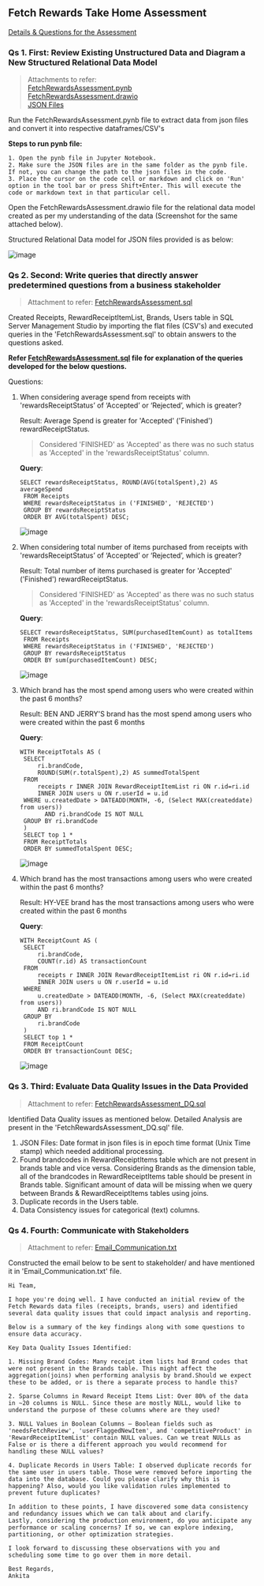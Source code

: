 ## Fetch Rewards Take Home Assessment

[Details & Questions for the Assessment](https://github.com/ankitadalvi585/Fetch-Rewards/blob/main/Questions_for_FetchRewardsAssessment.pdf)

### Qs 1. First: Review Existing Unstructured Data and Diagram a New Structured Relational Data Model

> Attachments to refer:                               
    [FetchRewardsAssessment.pynb](https://github.com/ankitadalvi585/Fetch-Rewards/blob/main/FetchRewardsAssessment.ipynb)                                       
    [FetchRewardsAssessment.drawio](https://github.com/ankitadalvi585/Fetch-Rewards/blob/main/1.%20FetchRewardsAssessment.drawio)                      
    [JSON Files](https://github.com/ankitadalvi585/Fetch-Rewards/blob/main/JSONFiles_FetchRewardsAssessment.zip)

Run the FetchRewardsAssessment.pynb file to extract data from json files and convert it into respective dataframes/CSV's

**Steps to run pynb file:**
	
 	1. Open the pynb file in Jupyter Notebook.
	2. Make sure the JSON files are in the same folder as the pynb file. If not, you can change the path to the json files in the code.
	3. Place the cursor on the code cell or markdown and click on 'Run' option in the tool bar or press Shift+Enter. This will execute the code or markdown text in that particular cell.

Open the FetchRewardsAssessment.drawio file for the relational data model created as per my understanding of the data (Screenshot for the same attached below).

Structured Relational Data model for JSON files provided is as below:

![image](https://github.com/user-attachments/assets/68bd50ca-10f6-49df-bb6e-f9a726cd463b)


### Qs 2. Second: Write queries that directly answer predetermined questions from a business stakeholder

> Attachment to refer: [FetchRewardsAssessment.sql](https://github.com/ankitadalvi585/Fetch-Rewards/blob/main/2.%20FetchRewardsAssessment.sql)

Created Receipts, RewardReceiptItemList, Brands, Users table in SQL Server Management Studio by importing the flat files (CSV's) and executed queries in the 'FetchRewardsAssessment.sql' to obtain answers to the questions asked. 

**Refer [FetchRewardsAssessment.sql](https://github.com/ankitadalvi585/Fetch-Rewards/blob/main/2.%20FetchRewardsAssessment.sql) file for explanation of the queries developed for the below questions.**

Questions: 

1. When considering average spend from receipts with 'rewardsReceiptStatus’ of ‘Accepted’ or ‘Rejected’, which is greater?

    Result: Average Spend is greater for 'Accepted' ('Finished') rewardReceiptStatus.

    > Considered 'FINISHED' as 'Accepted' as there was no such status as 'Accepted' in the 'rewardsReceiptStatus' column.

    **Query**:

       SELECT rewardsReceiptStatus, ROUND(AVG(totalSpent),2) AS averageSpend 
        FROM Receipts
        WHERE rewardsReceiptStatus in ('FINISHED', 'REJECTED')
        GROUP BY rewardsReceiptStatus
        ORDER BY AVG(totalSpent) DESC;

    ![image](https://github.com/user-attachments/assets/6e1069be-f631-4c8e-930b-bb4f3b426e5b)

3. When considering total number of items purchased from receipts with 'rewardsReceiptStatus’ of ‘Accepted’ or ‘Rejected’, which is greater?
   
    Result: Total number of items purchased is greater for 'Accepted' ('Finished') rewardReceiptStatus.

    > Considered 'FINISHED' as 'Accepted' as there was no such status as 'Accepted' in the 'rewardsReceiptStatus' column.

    **Query**:

       SELECT rewardsReceiptStatus, SUM(purchasedItemCount) as totalItems 
        FROM Receipts
        WHERE rewardsReceiptStatus in ('FINISHED', 'REJECTED')
        GROUP BY rewardsReceiptStatus
        ORDER BY sum(purchasedItemCount) DESC;
   
    ![image](https://github.com/user-attachments/assets/9fbe5ea8-2198-49af-a914-4c2f3a54a01d)

5. Which brand has the most spend among users who were created within the past 6 months?

    Result: BEN AND JERRY'S brand has the most spend among users who were created within the past 6 months

    **Query**:

       WITH ReceiptTotals AS (
        SELECT 
            ri.brandCode,
            ROUND(SUM(r.totalSpent),2) AS summedTotalSpent
        FROM 
		    receipts r INNER JOIN RewardReceiptItemList ri ON r.id=ri.id
		    INNER JOIN users u ON r.userId = u.id
        WHERE u.createdDate > DATEADD(MONTH, -6, (Select MAX(createddate) from users)) 
              AND ri.brandCode IS NOT NULL
        GROUP BY ri.brandCode
        )
        SELECT top 1 *
        FROM ReceiptTotals
        ORDER BY summedTotalSpent DESC;

    ![image](https://github.com/user-attachments/assets/6e3abdfd-860d-423f-b596-50966c78f54c)

7. Which brand has the most transactions among users who were created within the past 6 months?

    Result: HY-VEE brand has the most transactions among users who were created within the past 6 months

    **Query**:

       WITH ReceiptCount AS (
        SELECT 
            ri.brandCode,
            COUNT(r.id) AS transactionCount
        FROM 
		    receipts r INNER JOIN RewardReceiptItemList ri ON r.id=ri.id
		    INNER JOIN users u ON r.userId = u.id
        WHERE 
		    u.createdDate > DATEADD(MONTH, -6, (Select MAX(createddate) from users)) 
		    AND ri.brandCode IS NOT NULL
        GROUP BY 
		    ri.brandCode
        )
        SELECT top 1 *
        FROM ReceiptCount
        ORDER BY transactionCount DESC;

    ![image](https://github.com/user-attachments/assets/541c74fb-a6bd-4d2a-9e36-1c4a229a3a91)


### Qs 3. Third: Evaluate Data Quality Issues in the Data Provided

> Attachment to refer: [FetchRewardsAssessment_DQ.sql](https://github.com/ankitadalvi585/Fetch-Rewards/blob/main/3.%20FetchRewardsAssessment_DQ.sql)

Identified Data Quality issues as mentioned below. Detailed Analysis are present in the 'FetchRewardsAssessment_DQ.sql' file.

1. JSON Files: Date format in json files is in epoch time format (Unix Time stamp) which needed additional processing.
2. Found brandcodes in RewardReceiptItems table which are not present in brands table and vice versa. Considering Brands as the dimension table, all of the brandcodes in RewardReceiptItems table should be present in Brands table. Significant amount of data will be missing when we query between Brands & RewardReceiptItems tables using joins.
3. Duplicate records in the Users table.
4. Data Consistency issues for categorical (text) columns.


### Qs 4. Fourth: Communicate with Stakeholders

> Attachment to refer: [Email_Communication.txt](https://github.com/ankitadalvi585/Fetch-Rewards/blob/main/4.%20Email_Communication.txt)

Constructed the email below to be sent to stakeholder/ and have mentioned it in 'Email_Communication.txt' file.

    Hi Team,

    I hope you're doing well. I have conducted an initial review of the Fetch Rewards data files (receipts, brands, users) and identified several data quality issues that could impact analysis and reporting. 
    
    Below is a summary of the key findings along with some questions to ensure data accuracy.

    Key Data Quality Issues Identified:

    1. Missing Brand Codes: Many receipt item lists had Brand codes that were not present in the Brands table. This might affect the aggregation(joins) when performing analysis by brand.Should we expect these to be added, or is there a separate process to handle this?

    2. Sparse Columns in Reward Receipt Items List: Over 80% of the data in ~20 columns is NULL. Since these are mostly NULL, would like to understand the purpose of these columns where are they used?

    3. NULL Values in Boolean Columns – Boolean fields such as 'needsFetchReview', 'userFlaggedNewItem', and 'competitiveProduct' in 'RewardReceiptItemList' contain NULL values. Can we treat NULLs as False or is there a different approach you would recommend for handling these NULL values?

    4. Duplicate Records in Users Table: I observed duplicate records for the same user in users table. Those were removed before importing the data into the database. Could you please clarify why this is happening? Also, would you like validation rules implemented to prevent future duplicates?

    In addition to these points, I have discovered some data consistency and redundancy issues which we can talk about and clarify. 
    Lastly, considering the production environment, do you anticipate any performance or scaling concerns? If so, we can explore indexing, partitioning, or other optimization strategies.

    I look forward to discussing these observations with you and scheduling some time to go over them in more detail. 

    Best Regards,
    Ankita
